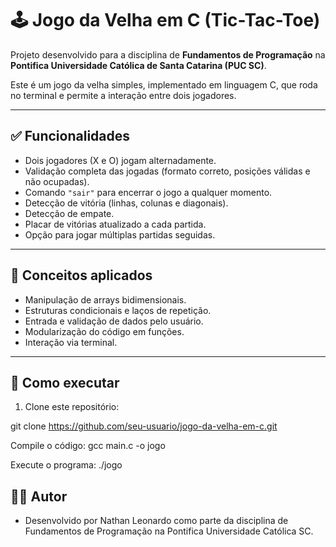 # 🕹️ Jogo da Velha em C (Tic-Tac-Toe)

Projeto desenvolvido para a disciplina de **Fundamentos de Programação** na **Pontifica Universidade Católica de Santa Catarina (PUC SC)**.

Este é um jogo da velha simples, implementado em linguagem C, que roda no terminal e permite a interação entre dois jogadores.

---

## ✅ Funcionalidades

- Dois jogadores (X e O) jogam alternadamente.
- Validação completa das jogadas (formato correto, posições válidas e não ocupadas).
- Comando `"sair"` para encerrar o jogo a qualquer momento.
- Detecção de vitória (linhas, colunas e diagonais).
- Detecção de empate.
- Placar de vitórias atualizado a cada partida.
- Opção para jogar múltiplas partidas seguidas.

---

## 🧠 Conceitos aplicados

- Manipulação de arrays bidimensionais.
- Estruturas condicionais e laços de repetição.
- Entrada e validação de dados pelo usuário.
- Modularização do código em funções.
- Interação via terminal.

---

## 🚀 Como executar

1. Clone este repositório:

git clone https://github.com/seu-usuario/jogo-da-velha-em-c.git

Compile o código:
gcc main.c -o jogo

Execute o programa:
./jogo

## 👨‍💻 Autor
- Desenvolvido por Nathan Leonardo como parte da disciplina de Fundamentos de Programação na Pontifica Universidade Católica SC.

